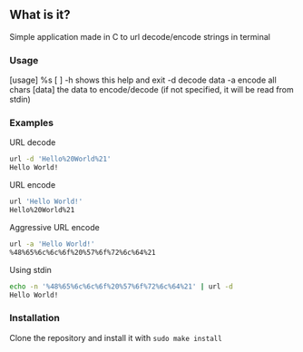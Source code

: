 ## What is it?
Simple application made in C to url decode/encode strings in terminal

### Usage
[usage] %s [<options> <data>]
    -h          shows this help and exit
    -d          decode data
    -a          encode all chars
    [data]      the data to encode/decode (if not specified, it will be read from stdin)


### Examples

URL decode
```bash
url -d 'Hello%20World%21'
Hello World!
```

URL encode
```bash
url 'Hello World!'
Hello%20World%21
```

Aggressive URL encode
```bash
url -a 'Hello World!'
%48%65%6c%6c%6f%20%57%6f%72%6c%64%21
```

Using stdin
```bash
echo -n '%48%65%6c%6c%6f%20%57%6f%72%6c%64%21' | url -d
Hello World!
```

### Installation

Clone the repository and install it with `sudo make install`

